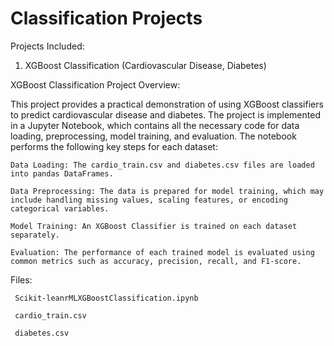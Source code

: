 # Classification Projects

Projects Included:
1. XGBoost Classification (Cardiovascular Disease, Diabetes)

XGBoost Classification Project Overview:

This project provides a practical demonstration of using XGBoost classifiers to predict cardiovascular disease and diabetes. The project is implemented in a Jupyter Notebook, which contains all the necessary code for data loading, preprocessing, model training, and evaluation. 
The notebook performs the following key steps for each dataset:

    Data Loading: The cardio_train.csv and diabetes.csv files are loaded into pandas DataFrames.

    Data Preprocessing: The data is prepared for model training, which may include handling missing values, scaling features, or encoding categorical variables.

    Model Training: An XGBoost Classifier is trained on each dataset separately.

    Evaluation: The performance of each trained model is evaluated using common metrics such as accuracy, precision, recall, and F1-score.

Files:

     Scikit-leanrMLXGBoostClassification.ipynb
     
     cardio_train.csv

     diabetes.csv

